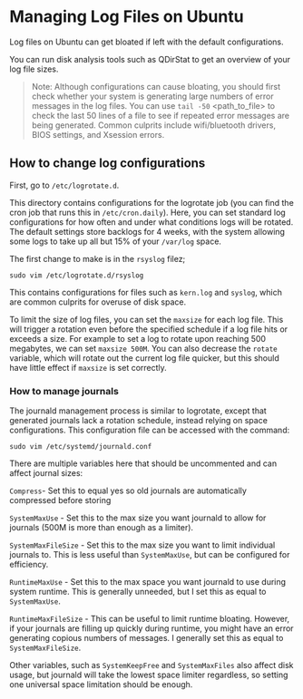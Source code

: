 # Managing Log Files on Ubuntu

Log files on Ubuntu can get bloated if left with the default configurations.

You can run disk analysis tools such as QDirStat to get an overview of your log file sizes.

> Note: Although configurations can cause bloating, you should first check whether your system is generating large numbers of error messages in the log files. You can use `tail -50` <path_to_file> to check the last 50 lines of a file to see if repeated error messages are being generated. Common culprits include wifi/bluetooth drivers, BIOS settings, and Xsession errors.

## How to change log configurations

First, go to `/etc/logrotate.d`.

This directory contains configurations for the logrotate job (you can find the cron job that runs this in `/etc/cron.daily`). Here, you can set standard log configurations for how often and under what conditions logs will be rotated. The default settings store backlogs for 4 weeks, with the system allowing some logs to take up all but 15% of your `/var/log` space. 

The first change to make is in the `rsyslog` filez;

`sudo vim /etc/logrotate.d/rsyslog`

This contains configurations for files such as `kern.log` and `syslog`, which are common culprits for overuse of disk space.

To limit the size of log files, you can set the `maxsize` for each log file. This will trigger a rotation even before the specified schedule if a log file hits or exceeds a size. For example to set a log to rotate upon reaching 500 megabytes, we can set `maxsize 500M`. You can also decrease the `rotate` variable, which will rotate out the current log file quicker, but this should have little effect if `maxsize` is set correctly.

### How to manage journals

The journald management process is similar to logrotate, except that generated journals lack a rotation schedule, instead relying on space configurations. This configuration file can be accessed with the command:

`sudo vim /etc/systemd/journald.conf`

There are multiple variables here that should be uncommented and can affect journal sizes:

`Compress`- Set this to equal yes so old journals are automatically compressed before storing

`SystemMaxUse` - Set this to the max size you want journald to allow for journals (500M is more than enough as a limiter).

`SystemMaxFileSize` - Set this to the max size you want to limit individual journals to. This is less useful than `SystemMaxUse`, but can be configured for efficiency.

`RuntimeMaxUse` - Set this to the max space you want journald to use during system runtime. This is generally unneeded, but I set this as equal to `SystemMaxUse`.

`RuntimeMaxFileSize` - This can be useful to limit runtime bloating. However, if your journals are filling up quickly during runtime, you might have an error generating copious numbers of messages. I generally set this as equal to `SystemMaxFileSize`.

Other variables, such as `SystemKeepFree` and `SystemMaxFiles` also affect disk usage, but journald will take the lowest space limiter regardless, so setting one universal space limitation should be enough.